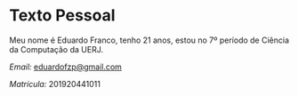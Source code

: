 <h1>Texto Pessoal</h1>
Meu nome é Eduardo Franco, tenho 21 anos, estou no 7º período de Ciência da Computação da UERJ.

*Email:* eduardofzp@gmail.com

*Matrícula:* 201920441011
